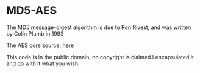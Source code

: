 # MD5-AES

The MD5 message-digest algorithm is due to Ron Rivest, and was written by Colin Plumb in 1993

The AES core source: [here](https://github.com/dhuertas/AES/blob/master/aes.c)

This code is in the public domain, no copyright is claimed.I encapsulated it and do with it what you wish.